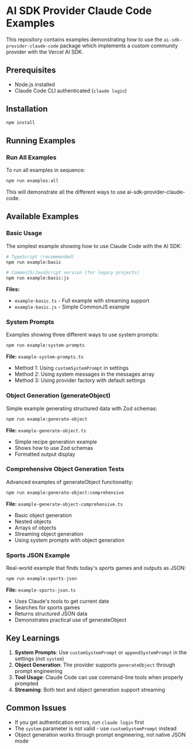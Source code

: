 # AI SDK Provider Claude Code Examples

This repository contains examples demonstrating how to use the `ai-sdk-provider-claude-code` package which implements a custom community provider with the Vercel AI SDK.

## Prerequisites

- Node.js installed
- Claude Code CLI authenticated (`claude login`)

## Installation

```bash
npm install
```

## Running Examples

### Run All Examples

To run all examples in sequence:

```bash
npm run examples:all
```

This will demonstrate all the different ways to use ai-sdk-provider-claude-code.

## Available Examples

### Basic Usage

The simplest example showing how to use Claude Code with the AI SDK:

```bash
# TypeScript (recommended)
npm run example:basic

# CommonJS/JavaScript version (for legacy projects)
npm run example:basic:js
```

**Files:** 
- `example-basic.ts` - Full example with streaming support
- `example-basic.js` - Simple CommonJS example

### System Prompts

Examples showing three different ways to use system prompts:

```bash
npm run example:system-prompts
```

**File:** `example-system-prompts.ts`
- Method 1: Using `customSystemPrompt` in settings
- Method 2: Using system messages in the messages array
- Method 3: Using provider factory with default settings

### Object Generation (generateObject)

Simple example generating structured data with Zod schemas:

```bash
npm run example:generate-object
```

**File:** `example-generate-object.ts`
- Simple recipe generation example
- Shows how to use Zod schemas
- Formatted output display

### Comprehensive Object Generation Tests

Advanced examples of generateObject functionality:

```bash
npm run example:generate-object:comprehensive
```

**File:** `example-generate-object-comprehensive.ts`
- Basic object generation
- Nested objects
- Arrays of objects
- Streaming object generation
- Using system prompts with object generation

### Sports JSON Example

Real-world example that finds today's sports games and outputs as JSON:

```bash
npm run example:sports-json
```

**File:** `example-sports-json.ts`
- Uses Claude's tools to get current date
- Searches for sports games
- Returns structured JSON data
- Demonstrates practical use of generateObject

## Key Learnings

1. **System Prompts**: Use `customSystemPrompt` or `appendSystemPrompt` in the settings (not `system`)
2. **Object Generation**: The provider supports `generateObject` through prompt engineering
3. **Tool Usage**: Claude Code can use command-line tools when properly prompted
4. **Streaming**: Both text and object generation support streaming

## Common Issues

- If you get authentication errors, run `claude login` first
- The `system` parameter is not valid - use `customSystemPrompt` instead
- Object generation works through prompt engineering, not native JSON mode